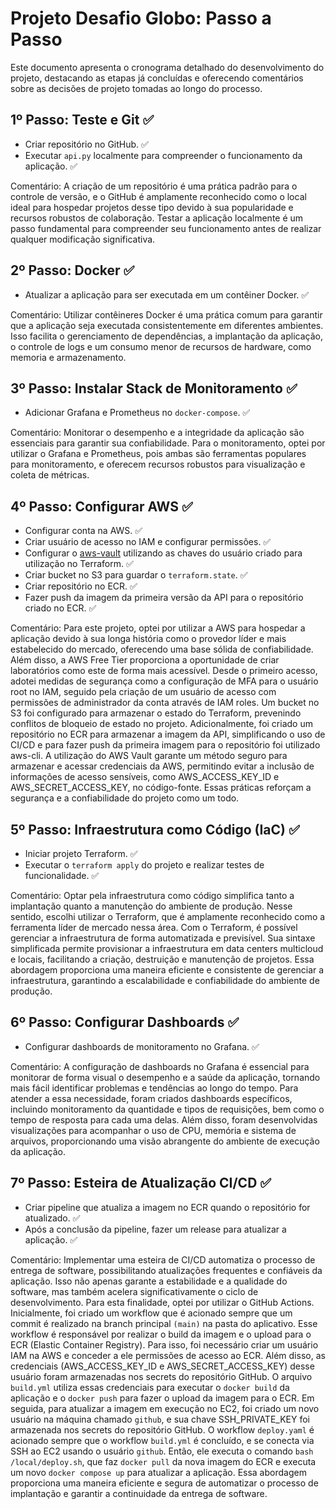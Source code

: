 # Projeto Desafio Globo: Passo a Passo 

Este documento apresenta o cronograma detalhado do desenvolvimento do projeto, destacando as etapas já concluídas e oferecendo comentários sobre as decisões de projeto tomadas ao longo do processo.

## 1º Passo: Teste e Git ✅

- Criar repositório no GitHub. ✅
- Executar `api.py` localmente para compreender o funcionamento da aplicação. ✅

Comentário: A criação de um repositório é uma prática padrão para o controle de versão, e o GitHub é amplamente reconhecido como o local ideal para hospedar projetos desse tipo devido à sua popularidade e recursos robustos de colaboração. Testar a aplicação localmente é um passo fundamental para compreender seu funcionamento antes de realizar qualquer modificação significativa.

## 2º Passo: Docker ✅

- Atualizar a aplicação para ser executada em um contêiner Docker. ✅

Comentário: Utilizar contêineres Docker é uma prática comum para garantir que a aplicação seja executada consistentemente em diferentes ambientes. Isso facilita o gerenciamento de dependências, a implantação da aplicação, o controle de logs e um consumo menor de recursos de hardware, como memoria e armazenamento.

## 3º Passo: Instalar Stack de Monitoramento ✅

- Adicionar Grafana e Prometheus no `docker-compose`. ✅

Comentário: Monitorar o desempenho e a integridade da aplicação são essenciais para garantir sua confiabilidade. Para o monitoramento, optei por utilizar o Grafana e Prometheus, pois ambas são ferramentas populares para monitoramento, e oferecem recursos robustos para visualização e coleta de métricas.

## 4º Passo: Configurar AWS ✅

- Configurar conta na AWS. ✅
- Criar usuário de acesso no IAM e configurar permissões. ✅
- Configurar o [aws-vault](https://github.com/99designs/aws-vault) utilizando as chaves do usuário criado para utilização no Terraform. ✅
- Criar bucket no S3 para guardar o `terraform.state`. ✅
- Criar repositório no ECR. ✅
- Fazer push da imagem da primeira versão da API para o repositório criado no ECR. ✅

Comentário: Para este projeto, optei por utilizar a AWS para hospedar a aplicação devido à sua longa história como o provedor líder e mais estabelecido do mercado, oferecendo uma base sólida de confiabilidade. Além disso, a AWS Free Tier proporciona a oportunidade de criar laboratórios como este de forma mais acessível. Desde o primeiro acesso, adotei medidas de segurança como a configuração de MFA para o usuário root no IAM, seguido pela criação de um usuário de acesso com permissões de administrador da conta através de IAM roles. Um bucket no S3 foi configurado para armazenar o estado do Terraform, prevenindo conflitos de bloqueio de estado no projeto. Adicionalmente, foi criado um repositório no ECR para armazenar a imagem da API, simplificando o uso de CI/CD e para fazer push da primeira imagem para o repositório foi utilizado aws-cli. A utilização do AWS Vault garante um método seguro para armazenar e acessar credenciais da AWS, permitindo evitar a inclusão de informações de acesso sensíveis, como AWS_ACCESS_KEY_ID e AWS_SECRET_ACCESS_KEY, no código-fonte. Essas práticas reforçam a segurança e a confiabilidade do projeto como um todo.

## 5º Passo: Infraestrutura como Código (IaC) ✅

- Iniciar projeto Terraform. ✅
- Executar o `terraform apply` do projeto e realizar testes de funcionalidade. ✅

Comentário: Optar pela infraestrutura como código simplifica tanto a implantação quanto a manutenção do ambiente de produção. Nesse sentido, escolhi utilizar o Terraform, que é amplamente reconhecido como a ferramenta líder de mercado nessa área. Com o Terraform, é possível gerenciar a infraestrutura de forma automatizada e previsível. Sua sintaxe simplificada permite provisionar a infraestrutura em data centers multicloud e locais, facilitando a criação, destruição e manutenção de projetos. Essa abordagem proporciona uma maneira eficiente e consistente de gerenciar a infraestrutura, garantindo a escalabilidade e confiabilidade do ambiente de produção.

## 6º Passo: Configurar Dashboards ✅

- Configurar dashboards de monitoramento no Grafana. ✅

Comentário: A configuração de dashboards no Grafana é essencial para monitorar de forma visual o desempenho e a saúde da aplicação, tornando mais fácil identificar problemas e tendências ao longo do tempo. Para atender a essa necessidade, foram criados dashboards específicos, incluindo monitoramento da quantidade e tipos de requisições, bem como o tempo de resposta para cada uma delas. Além disso, foram desenvolvidas visualizações para acompanhar o uso de CPU, memória e sistema de arquivos, proporcionando uma visão abrangente do ambiente de execução da aplicação. 

## 7º Passo: Esteira de Atualização CI/CD ✅

- Criar pipeline que atualiza a imagem no ECR quando o repositório for atualizado. ✅
- Após a conclusão da pipeline, fazer um release para atualizar a aplicação. ✅

Comentário: Implementar uma esteira de CI/CD automatiza o processo de entrega de software, possibilitando atualizações frequentes e confiáveis da aplicação. Isso não apenas garante a estabilidade e a qualidade do software, mas também acelera significativamente o ciclo de desenvolvimento. Para esta finalidade, optei por utilizar o GitHub Actions. Inicialmente, foi criado um workflow que é acionado sempre que um commit é realizado na branch principal `(main)` na pasta do aplicativo. Esse workflow é responsável por realizar o build da imagem e o upload para o ECR (Elastic Container Registry). Para isso, foi necessário criar um usuário IAM na AWS e conceder a ele permissões de acesso ao ECR. Além disso, as credenciais (AWS_ACCESS_KEY_ID e AWS_SECRET_ACCESS_KEY) desse usuário foram armazenadas nos secrets do repositório GitHub. O arquivo `build.yml` utiliza essas credenciais para executar o `docker build` da aplicação e o `docker push` para fazer o upload da imagem para o ECR. Em seguida, para atualizar a imagem em execução no EC2, foi criado um novo usuário na máquina chamado `github`, e sua chave SSH_PRIVATE_KEY foi armazenada nos secrets do repositório GitHub. O workflow `deploy.yaml` é acionado sempre que o workflow `build.yml` é concluído, e se conecta via SSH ao EC2 usando o usuário `github`. Então, ele executa o comando `bash /local/deploy.sh`, que faz `docker pull` da nova imagem do ECR e executa um novo `docker compose up` para atualizar a aplicação. Essa abordagem proporciona uma maneira eficiente e segura de automatizar o processo de implantação e garantir a continuidade da entrega de software.
